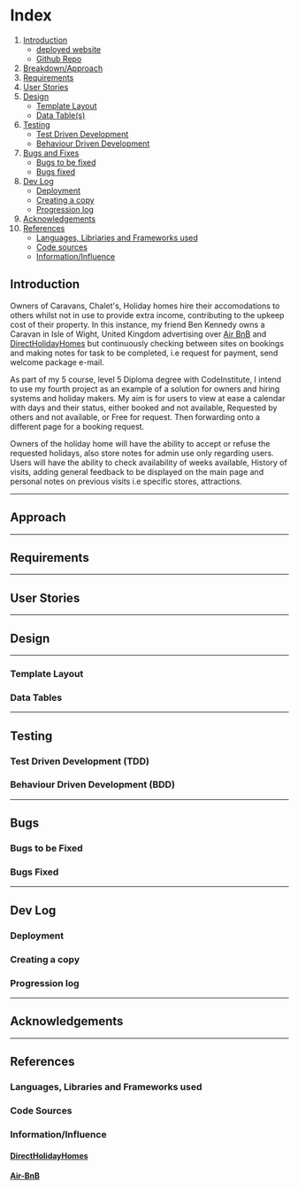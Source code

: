 # Index

1. [Introduction](#introduction)
    * [deployed website](#deployed)
    * [Github Repo](#github)
2. [Breakdown/Approach](#approach)
3. [Requirements](#requirements)
4. [User Stories](#user-stories)
5. [Design](#design)
    * [Template Layout](#template-layout)
    * [Data Table(s)](#data-tables)
5. [Testing](#testing)
    * [Test Driven Development](#test-driven-development-tdd)
    * [Behaviour Driven Development](#behaviour-driven-development-bdd)
6. [Bugs and Fixes](#bugs)
    * [Bugs to be fixed](#bugs-to-be-fixed)
    * [Bugs fixed](#bugs-fixed)
7. [Dev Log](#dev-log)
    * [Deployment](#deployment)
    * [Creating a copy](#creating-a-copy)
    * [Progression log](#progression-log)
8. [Acknowledgements](#acknowledgements)
9. [References](#references)
    * [Languages, Libriaries and Frameworks used](#languages-libraries-and-frameworks-used)
    * [Code sources](#code-sources)
    * [Information/Influence](#informationinfluence)

## Introduction

Owners of Caravans, Chalet's, Holiday homes hire their accomodations to others whilst not in use to provide extra income, contributing to the upkeep cost of their property. In this instance, my friend Ben Kennedy owns a Caravan in Isle of Wight, United Kingdom advertising over [Air BnB](#air-bnb) and [DirectHolidayHomes](#directholidayhomes) but continuously checking between sites on bookings and making notes for task to be completed, i.e request for payment, send welcome package e-mail.

As part of my 5 course, level 5 Diploma degree with CodeInstitute, I intend to use my fourth project as an example of a solution for owners and hiring systems and holiday makers. 
My aim is for users to view at ease a calendar with days and their status, either booked and not available, Requested by others and not available, or Free for request. Then forwarding onto a different page for a booking request.

Owners of the holiday home will have the ability to accept or refuse the requested holidays, also store notes for admin use only regarding users.
Users will have the ability to check availability of weeks available, History of visits, adding general feedback to be displayed on the main page and personal notes on previous visits i.e specific stores, attractions.

****
## Approach
****
## Requirements
****
## User Stories
****
## Design
****
### Template Layout
### Data Tables
****
## Testing
### Test Driven Development (TDD)
### Behaviour Driven Development (BDD)
****
## Bugs
### Bugs to be Fixed
### Bugs Fixed
****
## Dev Log
### Deployment
### Creating a copy
### Progression log
****
## Acknowledgements
****
## References
### Languages, Libraries and Frameworks used
### Code Sources
### Information/Influence
#### [DirectHolidayHomes](https://www.directholidayhomes.co.uk/isle-of-wight/whitecliff_bay/9261)
#### [Air-BnB]()